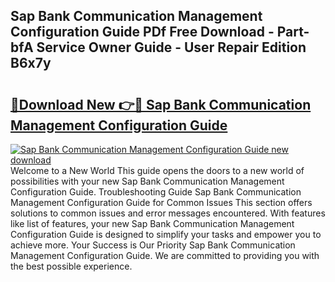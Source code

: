 ## Sap Bank Communication Management Configuration Guide PDf Free Download - Part-bfA Service Owner Guide - User Repair Edition B6x7y

# <h2><a href="http://bc80251.oget.top/?id=Sap+Bank+Communication+Management+Configuration+Guide">🔗Download New 👉🔴 Sap Bank Communication Management Configuration Guide</a></h2>

[![Sap Bank Communication Management Configuration Guide new download](https://i.imgur.com/5g1atiW.png)](http://bc80251.oget.top/?id=Sap+Bank+Communication+Management+Configuration+Guide)
Welcome to a New World This guide opens the doors to a new world of possibilities with your new Sap Bank Communication Management Configuration Guide. Troubleshooting Guide Sap Bank Communication Management Configuration Guide for Common Issues This section offers solutions to common issues and error messages encountered. With features like list of features, your new Sap Bank Communication Management Configuration Guide is designed to simplify your tasks and empower you to achieve more. Your Success is Our Priority Sap Bank Communication Management Configuration Guide. We are committed to providing you with the best possible experience.
